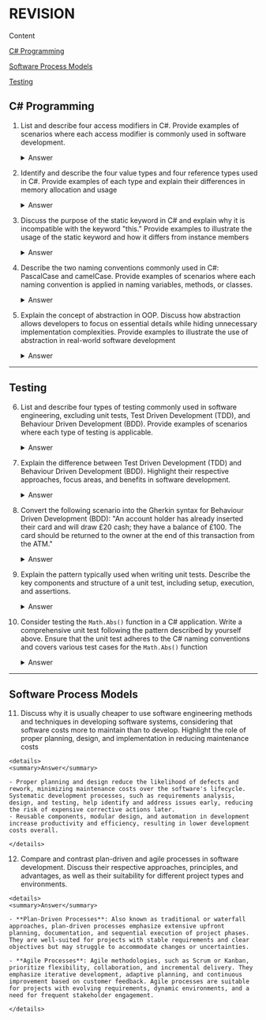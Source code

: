 # REVISION


Content

[C# Programming](#c-programming)

[Software Process Models](#software-process-models)

[Testing](#testing)

## C# Programming 

1. List and describe four access modifiers in C#. Provide examples of scenarios where each access modifier is commonly used in software development. 

    <details>
    <summary>Answer</summary>

    - The .NET Framework is a software framework developed by Microsoft for building and running Windows applications. It provides a large class library known as the Framework Class Library (FCL) and supports multiple programming languages, including C#.

    - C# is a programming language developed by Microsoft specifically for the .NET Framework. It is a statically typed language that is designed for building a wide range of applications, from simple console applications to complex enterprise-level systems.

    - `Public`: Allows members to be accessed from outside the class or assembly.
    - `Private`: Restricts access to members within the same class.
    - `Protected`: Allows access to members within the same class or derived classes.
    - `Internal`: Limits access to members within the same assembly.

    </details>

2. Identify and describe the four value types and four reference types used in C#. Provide examples of each type and explain their differences in memory allocation and usage

    <details>
    <summary>Answer</summary>

    - Value Types: `Int`, `float`, `double`, `bool`.
    - Reference Types: Classes, interfaces, arrays, delegates.
    - Value types store data directly in memory, whereas reference types store a reference to the memory location where the data is stored.
    - Value types are typically stored on the stack, while reference types are stored on the heap.


    </details>

3. Discuss the purpose of the static keyword in C# and explain why it is incompatible with the keyword "this." Provide examples to illustrate the usage of the static keyword and how it differs from instance members

    <details>
    <summary>Answer</summary>

    - The static keyword is used to declare members that belong to the type itself rather than instances of the type.
    - Static members can be accessed using the type name without the need for an instance.
    - The keyword "this" refers to the current instance of the class, so it cannot be used in static members because static members do not belong to any instance.

    </details>

4. Describe the two naming conventions commonly used in C#: PascalCase and camelCase. Provide examples of scenarios where each naming convention is applied in naming variables, methods, or classes.

    <details>
    <summary>Answer</summary>

    - **PascalCase**: Capitalize the first letter of each word, including the first word. Example: `ClassName`, `MethodName`.
    - **camelCase**: Lowercase the first letter of the first word, and capitalize the first letter of subsequent words. Example: `variableName`, `methodName`.

    </details>


5. Explain the concept of abstraction in OOP. Discuss how abstraction allows developers to focus on essential details while hiding unnecessary implementation complexities. Provide examples to illustrate the use of abstraction in real-world software development

    <details>
    <summary>Answer</summary>

    - Abstraction is a fundamental principle of OOP that involves hiding the complex implementation details of an object and exposing only the essential features or properties.
    - It allows developers to focus on what an object does rather than how it does it, which promotes code **reusability**, **maintainability**, and **scalability**.
    - For example, in a car simulation program, the `Car` class may have methods like `accelerate()` and `brake()`, which abstract away the internal workings of the engine and transmission.

   </details>

---------------------


## Testing 

6. List and describe four types of testing commonly used in software engineering, excluding unit tests, Test Driven Development (TDD), and Behaviour Driven Development (BDD). Provide examples of scenarios where each type of testing is applicable.

    <details>
    <summary>Answer</summary>

    - **Unit Testing**: Verifies individual units or components of the software in isolation, typically at the function or method level.
    - **Automated Testing**: Involves the use of automated tools to execute tests and compare actual outcomes with expected outcomes.
    - **User Testing**: Involves real users testing the software in a real-world environment to provide feedback on usability, user experience, and functionality.
    - **Performance Testing**: Evaluates the performance of the software under various conditions, such as load testing, stress testing, and scalability testing.

    </details>

7. Explain the difference between Test Driven Development (TDD) and Behaviour Driven Development (BDD). Highlight their respective approaches, focus areas, and benefits in software development. 

    <details>
    <summary>Answer</summary>

    - Test Driven Development (TDD): Involves writing tests before writing the actual code. Focuses on unit tests to drive the development process and ensure code correctness.
    - Behaviour Driven Development (BDD): Focuses on defining the behavior of the system from the perspective of its stakeholders. Uses a common language (like Gherkin syntax) to describe features and scenarios, which can then be automated into executable tests.

    </details>

8. Convert the following scenario into the Gherkin syntax for Behaviour Driven Development (BDD):
"An account holder has already inserted their card and will draw £20 cash; they have a balance of £100. The card should be returned to the owner at the end of this transaction from the ATM."

    <details>
    <summary>Answer</summary>

    ```gherkin
    Feature: Withdraw cash from ATM
    Scenario: Account holder withdraws £20 cash
        Given the account holder has inserted their card
        And the account holder has a balance of £100
        When the account holder withdraws £20 cash
        Then the card should be returned to the owner
    ```

    </details>

9. Explain the pattern typically used when writing unit tests. Describe the key components and structure of a unit test, including setup, execution, and assertions. 

    <details>
    <summary>Answer</summary>

    The pattern typically used in writing unit tests includes:

    - **Arrange**: Set up the necessary preconditions and inputs.
    - **Act**: Perform the action or behavior being tested.
    - **Assert**: Verify that the expected outcomes are achieved.

    </details>

10. Consider testing the `Math.Abs()` function in a C# application. Write a comprehensive unit test following the pattern described by yourself above. Ensure that the unit test adheres to the C# naming conventions and covers various test cases for the `Math.Abs()` function

    <details>
    <summary>Answer</summary>

    ```csharp
    [TestClass]
    public class MathAbsTests
    {
        [TestMethod]
        public void Abs_PositiveNumber_ReturnsItself()
        {
            // Arrange
            int number = 5;
            
            // Act
            int result = Math.Abs(number);
            
            // Assert
            Assert.AreEqual(number, result);
        }
        
        [TestMethod]
        public void Abs_NegativeNumber_ReturnsPositive()
        {
            // Arrange
            int number = -5;
                
                // Act
                int result = Math.Abs(number);
                
                // Assert
                Assert.AreEqual(5, result);
            }
            
            [TestMethod]
            public void Abs_Zero_ReturnsZero()
            {
                // Arrange
                int number = 0;
                
                // Act
                int result = Math.Abs(number);
                
                // Assert
                Assert.AreEqual(0, result);
            }
        }
    ```
    </details>


-----------------

## Software Process Models

11.  Discuss why it is usually cheaper to use software engineering methods and techniques in developing software systems, considering that software costs more to maintain than to develop. Highlight the role of proper planning, design, and implementation in reducing maintenance costs

    <details>
    <summary>Answer</summary>

    - Proper planning and design reduce the likelihood of defects and rework, minimizing maintenance costs over the software's lifecycle.
    Systematic development processes, such as requirements analysis, design, and testing, help identify and address issues early, reducing the risk of expensive corrective actions later.
    - Reusable components, modular design, and automation in development increase productivity and efficiency, resulting in lower development costs overall.

    </details>

12.  Compare and contrast plan-driven and agile processes in software development. Discuss their respective approaches, principles, and advantages, as well as their suitability for different project types and environments.

    <details>
    <summary>Answer</summary>

    - **Plan-Driven Processes**: Also known as traditional or waterfall approaches, plan-driven processes emphasize extensive upfront planning, documentation, and sequential execution of project phases. They are well-suited for projects with stable requirements and clear objectives but may struggle to accommodate changes or uncertainties.

    - **Agile Processes**: Agile methodologies, such as Scrum or Kanban, prioritize flexibility, collaboration, and incremental delivery. They emphasize iterative development, adaptive planning, and continuous improvement based on customer feedback. Agile processes are suitable for projects with evolving requirements, dynamic environments, and a need for frequent stakeholder engagement.

    </details>
